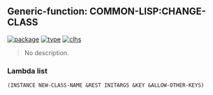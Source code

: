 ## Generic-function: COMMON-LISP:CHANGE-CLASS
[![package](https://img.shields.io/badge/Package-COMMON--LISP-5f9ea0.svg?style=social&colorA=999999)](../) [![type](https://img.shields.io/badge/Type-Generic--Function-5f9ea0.svg?style=social&colorA=999999)](../#generic-function) [![clhs](https://img.shields.io/badge/CLHS-CHANGE--CLASS-5f9ea0.svg?style=social&colorA=999999)](http://www.lispworks.com/documentation/HyperSpec/Body/f_chg_cl.htm) 

> No description.

### Lambda list
```
(INSTANCE NEW-CLASS-NAME &REST INITARGS &KEY &ALLOW-OTHER-KEYS)
```
